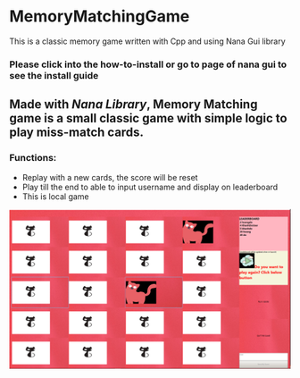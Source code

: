 # MemoryMatchingGame
This is a classic memory game written with Cpp and using Nana Gui library


### Please click into the how-to-install or go to page of nana gui to see the install guide

## Made with *Nana Library*, Memory Matching game is a small classic game with simple logic to play miss-match cards. 

### Functions:

- Replay with a new cards, the score will be reset
- Play till the end to able to input username and display on leaderboard
- This is local game

![image](https://github.com/KhanhDoHoang/MemoryMatchingGame/blob/main/MemoryMatchingGame.PNG)
